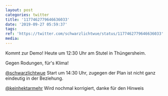 ```yaml
---
layout: post
categories: twitter
title: '1177462779646636033'
date: '2019-09-27 05:59:37'
tags: 
ref: 'https://twitter.com/schwarzlichtwue/status/1177462779646636033'
media:
---
```

Kommt zur Demo! Heute um 12:30 Uhr am Stutel in Thüngersheim.



Gegen Rodungen, für's Klima! 


[@schwarzlichtwue](https://twitter.com/schwarzlichtwue) Start um 14:30 Uhr, zugegen der Plan ist nicht ganz eindeutig in der Beziehung. 


[@keinhektarmehr](https://twitter.com/keinhektarmehr) Wird nochmal korrigiert, danke für den Hinweis 

